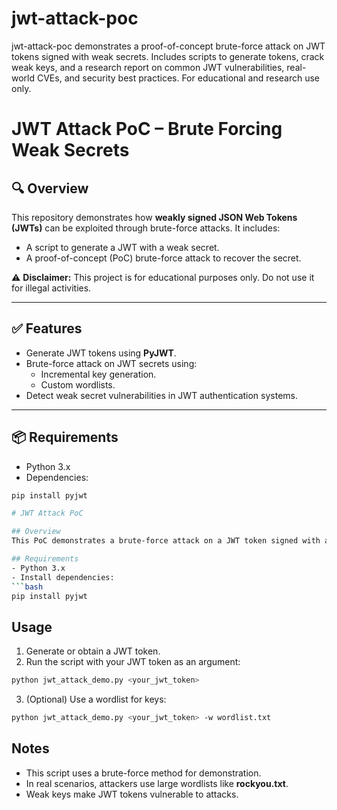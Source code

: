# jwt-attack-poc
jwt-attack-poc demonstrates a proof-of-concept brute-force attack on JWT tokens signed with weak secrets. Includes scripts to generate tokens, crack weak keys, and a research report on common JWT vulnerabilities, real-world CVEs, and security best practices. For educational and research use only.

# JWT Attack PoC – Brute Forcing Weak Secrets

## 🔍 Overview
This repository demonstrates how **weakly signed JSON Web Tokens (JWTs)** can be exploited through brute-force attacks. It includes:
- A script to generate a JWT with a weak secret.
- A proof-of-concept (PoC) brute-force attack to recover the secret.

⚠️ **Disclaimer:** This project is for educational purposes only. Do not use it for illegal activities.

---

## ✅ Features
- Generate JWT tokens using **PyJWT**.
- Brute-force attack on JWT secrets using:
  - Incremental key generation.
  - Custom wordlists.
- Detect weak secret vulnerabilities in JWT authentication systems.

---

## 📦 Requirements
- Python 3.x
- Dependencies:
```bash
pip install pyjwt

# JWT Attack PoC

## Overview
This PoC demonstrates a brute-force attack on a JWT token signed with a weak secret key using `PyJWT`.

## Requirements
- Python 3.x
- Install dependencies:
```bash
pip install pyjwt
```

## Usage
1. Generate or obtain a JWT token.
2. Run the script with your JWT token as an argument:
```bash
python jwt_attack_demo.py <your_jwt_token>
```
3. (Optional) Use a wordlist for keys:
```bash
python jwt_attack_demo.py <your_jwt_token> -w wordlist.txt
```

## Notes
- This script uses a brute-force method for demonstration.
- In real scenarios, attackers use large wordlists like **rockyou.txt**.
- Weak keys make JWT tokens vulnerable to attacks.
